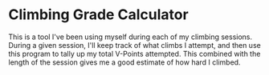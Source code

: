 # Climbing Grade Calculator
This is a tool I've been using myself during each of my climbing sessions. During a given session, I'll keep track of what climbs I attempt, and then use this program to tally up my total V-Points attempted. This combined with the length of the session gives me a good estimate of how hard I climbed. 

